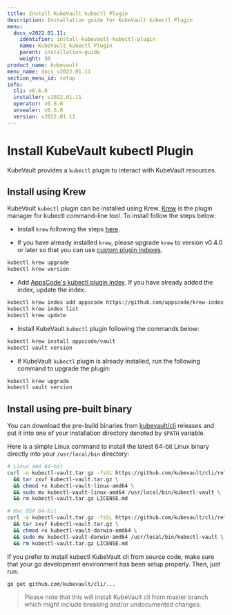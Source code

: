 ```yaml
---
title: Install KubeVault kubectl Plugin
description: Installation guide for KubeVault kubectl Plugin
menu:
  docs_v2022.01.11:
    identifier: install-kubevault-kubectl-plugin
    name: KubeVault kubectl Plugin
    parent: installation-guide
    weight: 30
product_name: kubevault
menu_name: docs_v2022.01.11
section_menu_id: setup
info:
  cli: v0.6.0
  installer: v2022.01.11
  operator: v0.6.0
  unsealer: v0.6.0
  version: v2022.01.11
---
```


# Install KubeVault kubectl Plugin

KubeVault provides a `kubectl` plugin to interact with KubeVault resources.

## Install using Krew

KubeVault `kubectl` plugin can be installed using Krew. [Krew](https://krew.sigs.k8s.io/) is the plugin manager for kubectl command-line tool. To install follow the steps below:

- Install `krew` following the steps [here](https://krew.sigs.k8s.io/docs/user-guide/setup/install/).

- If you have already installed `krew`, please upgrade `krew` to version v0.4.0 or later so that you can use [custom plugin indexes](https://krew.sigs.k8s.io/docs/user-guide/custom-indexes/).

```bash
kubectl krew upgrade
kubectl krew version
```

- Add [AppsCode's kubectl plugin index](https://github.com/appscode/krew-index). If you have already added the index, update the index.

```bash
kubectl krew index add appscode https://github.com/appscode/krew-index.git
kubectl krew index list
kubectl krew update
```

- Install KubeVault `kubectl` plugin following the commands below:

```bash
kubectl krew install appscode/vault
kubectl vault version
```

- If KubeVault `kubectl` plugin is already installed, run the following command to upgrade the plugin:

```bash
kubectl krew upgrade
kubectl vault version
```

## Install using pre-built binary

You can download the pre-build binaries from [kubevault/cli](https://github.com/kubevault/cli/releases) releases and put it into one of your installation directory denoted by `$PATH` variable.

Here is a simple Linux command to install the latest 64-bit Linux binary directly into your `/usr/local/bin` directory:

```bash
# Linux amd 64-bit
curl -o kubectl-vault.tar.gz -fsSL https://github.com/kubevault/cli/releases/download/{{< param "info.cli" >}}/kubectl-vault-linux-amd64.tar.gz \
  && tar zxvf kubectl-vault.tar.gz \
  && chmod +x kubectl-vault-linux-amd64 \
  && sudo mv kubectl-vault-linux-amd64 /usr/local/bin/kubectl-vault \
  && rm kubectl-vault.tar.gz LICENSE.md

# Mac OSX 64-bit
curl -o kubectl-vault.tar.gz -fsSL https://github.com/kubevault/cli/releases/download/{{< param "info.cli" >}}/kubectl-vault-darwin-amd64.tar.gz \
  && tar zxvf kubectl-vault.tar.gz \
  && chmod +x kubectl-vault-darwin-amd64 \
  && sudo mv kubectl-vault-darwin-amd64 /usr/local/bin/kubectl-vault \
  && rm kubectl-vault.tar.gz LICENSE.md
```

If you prefer to install kubectl KubeVault cli from source code, make sure that your go development environment has been setup properly. Then, just run:

```bash
go get github.com/kubevault/cli/...
```

>Please note that this will install KubeVault cli from master branch which might include breaking and/or undocumented changes.
